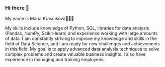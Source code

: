 ### Hi there 👋

My name is Maria Krasnikova👩🏻‍🦰

My skills include knowledge of Python, SQL, libraries for data analysis (Pandas, NumPy, Scikit-learn) and experience working with large amounts of data. I am constantly striving to improve my knowledge and skills in the field of Data Science, and I am ready for new challenges and achievements in this field. My goal is to apply advanced data analysis techniques to solve complex problems and create valuable business insights. I also have experience in managing and training employees.
